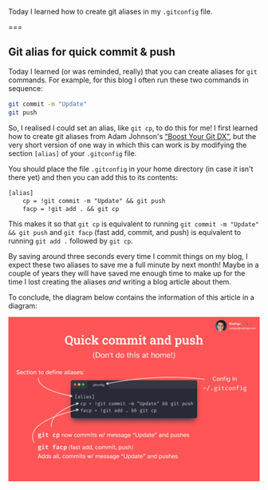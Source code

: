 Today I learned how to create git aliases in my `.gitconfig` file.

===

## Git alias for quick commit & push

Today I learned (or was reminded, really) that you can create aliases for `git` commands.
For example, for this blog I often run these two commands in sequence:

```bash
git commit -m "Update"
git push
```

So, I realised I could set an alias, like `git cp`, to do this for me!
I first learned how to create git aliases from Adam Johnson's [“Boost Your Git DX”](https://gumroad.com/a/817193683/wlrcr), but the very short version of one way in which this can work is by modifying the section `[alias]` of your `.gitconfig` file.

You should place the file `.gitconfig` in your home directory (in case it isn't there yet) and then you can add this to its contents:

```
[alias]
	cp = !git commit -m "Update" && git push
	facp = !git add . && git cp
```

This makes it so that `git cp` is equivalent to running `git commit -m "Update" && git push` and `git facp` (fast add, commit, and push) is equivalent to running `git add .` followed by `git cp`.

By saving around three seconds every time I commit things on my blog, I expect these two aliases to save me a full minute by next month!
Maybe in a couple of years they will have saved me enough time to make up for the time I lost creating the aliases _and_ writing a blog article about them.

To conclude, the diagram below contains the information of this article in a diagram:

![A diagram showing that a section `alias` can be added to the git configuration file `.gitconfig` in order to create command aliases.](_diagram.webp)
